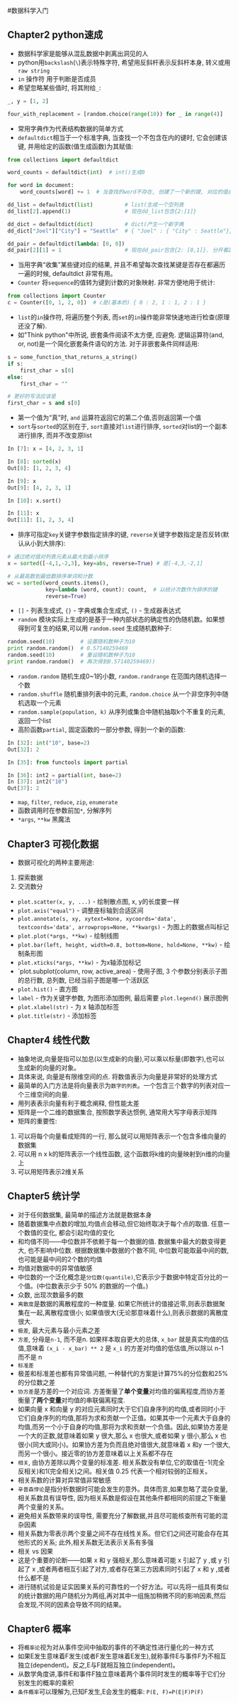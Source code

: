 #数据科学入门

## Chapter2 python速成

- 数据科学家是能够从混乱数据中剥离出洞见的人
- python用`backslash`(`\`)表示特殊字符, 希望用反斜杆表示反斜杆本身, 转义或用`raw string`
- `in` 操作符 用于判断是否成员
- 希望忽略某些值时, 将其附给`_`:

```python
_, y = [1, 2]

four_with_replacement = [random.choice(range(10)) for _ in range(4)]
```

- 常用字典作为代表结构数据的简单方式
- `defaultdict`相当于一个标准字典, 当查找一个不包含在内的键时, 它会创建该键, 并用给定的函数(值生成函数)为其赋值:

```python
from collections import defaultdict

word_counts = defaultdict(int)  # int()生成0

for word in document:
    word_counts[word] += 1  # 当查找的word不存在, 创建了一个新的键, 对应的值由int()生成, 再 + 1
```

```python
dd_list = defaultdict(list)          # list(生成一个空列表
dd_list[2].append(1)                 # 现在dd_list包含{2:[1]}

dd_dict = defaultdict(dict)          # dict(产生一个新字典
dd_dict["Joel"]["City"] = "Seattle"  # { "Joel" : { "City" : Seattle"}}

dd_pair = defaultdict(lambda: [0, 0])
dd_pair[2][1] = 1                    # 现在dd_pair包含{2: [0,1]}. 分开看2是dict的key, dd_pair[2]返回对应的值, 即[0, 0]
```

- 当用字典“收集”某些键对应的结果, 并且不希望每次查找某键是否存在都遍历一遍的时候, defaultdict 非常有用。
- `Counter` 将`sequence`的值转为键到计数的对象映射. 非常方便地用于统计:

```python
from collections import Counter
c = Counter([0, 1, 2, 0])  # c是(基本的) { 0 : 2, 1 : 1, 2 : 1 }
```

- `list`的`in`操作符, 将遍历整个列表, 而`set`的`in`操作能非常快速地进行检查(原理还没了解).
- 如"Think python"中所说, 嵌套条件阅读不太方便, 应避免. 逻辑运算符(and, or, not)是一个简化嵌套条件语句的方法. 对于非嵌套条件同样适用:

```python
s = some_function_that_returns_a_string()
if s:
    first_char = s[0]
else:
    first_char = ""

# 更好的写法应该是
first_char = s and s[0]
```

- 第一个值为“真”时, `and` 运算符返回它的第二个值,否则返回第一个值
- `sort`与`sorted`的区别在于, `sort`直接对`list`进行排序, `sorted`对list的一个副本进行排序, 而并不改变原list

```python
In [7]: x = [4, 2, 3, 1]

In [8]: sorted(x)
Out[8]: [1, 2, 3, 4]

In [9]: x
Out[9]: [4, 2, 3, 1]

In [10]: x.sort()

In [11]: x
Out[11]: [1, 2, 3, 4]
```

- 排序可指定`key`关键字参数指定排序的键, `reverse`关键字参数指定是否反转(默认从小到大排序):

```python
# 通过绝对值对列表元素从最大到最小排序
x = sorted([-4,1,-2,3], key=abs, reverse=True) # 是[-4,3,-2,1]

# 从最高数到最低数排序单词和计数
wc = sorted(word_counts.items(),
            key=lambda (word, count): count,  # 以统计次数作为排序的键
            reverse=True)
```

- `[]` - 列表生成式, `{}` - 字典或集合生成式, `()` - 生成器表达式
- `random` 模块实际上生成的是基于一种内部状态的确定性的伪随机数。如果想得到可复生的结果,可以用 `random.seed` 生成随机数种子:

```python
random.seed(10)        # 设置随机数种子为10
print random.random()  # 0.57140259469
random.seed(10)        # 重设随机数种子为10
print random.random()  # 再次得到0.57140259469))
```

- `random.random` 随机生成0~1的小数, `random.randrange` 在范围内随机选择一个数
- `random.shuffle` 随机重排列表中的元素, `random.choice` 从一个非空序列中随机选取一个元素
- `random.sample(population, k)` 从序列或集合中随机抽取k个不重复的元素, 返回一个list
- 高阶函数`partial`, 固定函数的一部分参数, 得到一个新的函数:

```python
In [32]: int("10", base=2)
Out[32]: 2

In [35]: from functools import partial

In [36]: int2 = partial(int, base=2)
In [37]: int2("10")
Out[37]: 2
```

- `map`, `filter`, `reduce`, `zip`, `enumerate`
- 函数调用时在参数前加`*`, 分解序列
- `*args`, `**kw` 黑魔法

## Chapter3 可视化数据

- 数据可视化的两种主要用途:
 1. 探索数据
 2. 交流数分
- `plot.scatter(x, y, ...)` - 绘制散点图, x, y的长度要一样
- `plot.axis("equal")` - 调整座标轴到合适区间
- `plot.annotate(s, xy, xytext=None, xycoords='data', textcoords='data', arrowprops=None, **kwargs)` - 为图上的数据点叫标记
- `plot.plot(*args, **kw)` - 绘制线图
- `plot.bar(left, height, width=0.8, bottom=None, hold=None, **kw)` - 绘制条形图
- `plot.xticks(*args, **kw)` - 为x轴添加标记
- `plot.subplot(column, row, active_area) - 使用子图, 3 个参数分别表示子图的总行数, 总列数, 已经当前子图是哪一个活跃区
- `plot.hist()` - 直方图
- `label` - 作为关键字参数, 为图形添加图例, 最后需要 `plot.legend()` 展示图例
- `plot.xlabel(str)` - 为 x 轴添加标签
- `plot.title(str)` - 添加标签

## Chapter4 线性代数

- 抽象地说,向量是指可以加总(以生成新的向量),可以乘以标量(即数字),也可以生成新的向量的对象。
- 具体来说, 向量是有限维空间的点. 将数值表示为向量是非常好的处理方式
- 最简单的入门方法是将向量表示为`数字的列表`。一个包含三个数字的列表对应一个三维空间的向量.
- 用列表表示向量有利于概念阐释, 但性能太差
- 矩阵是一个二维的数据集合, 按照数学表达惯例, 通常用大写字母表示矩阵
- 矩阵的重要性:
 1. 可以将每个向量看成矩阵的一行, 那么就可以用矩阵表示一个包含多维向量的数据集
 2. 可以用 n x k的矩阵表示一个线性函数, 这个函数将k维的向量映射到n维的向量上
 3. 可以用矩阵表示2维关系

## Chapter5 统计学

- 对于任何数据集, 最简单的描述方法就是数据本身
- 随着数据集中点数的增加,均值点会移动,但它始终取决于每个点的取值. 任意一个数值的变化, 都会引起均值的变化
- 和均值不同——中位数并不依赖于每一个数据的值. 数据集中最大的数变得更大, 也不影响中位数. 根据数据集中数据的个数不同, 中位数可能取最中间的数, 也可能是最中间的2个数的均值
- 均值对数据中的异常值敏感
- 中位数的一个泛化概念是`分位数(quantile)`,它表示少于数据中特定百分比的一个值。(中位数表示少于 50% 的数据的一个值。)
- 众数, 出现次数最多的数
- `离散度`是数据的离散程度的一种度量. 如果它所统计的值接近零,则表示数据聚集在一起,离散程度很小; 如果值很大(无论那意味着什么),则表示数据的离散度很大.
- `极差`, 最大元素与最小元素之差
- `方差`, 分母是`n-1`, 而不是n. 如果样本取自更大的总体, `x_bar` 就是真实均值的估值,意味着 `(x_i - x_bar) ** 2` 是 `x_i` 的方差对均值的低估值,所以除以 n-1 而不是 n
- `标准差`
- 极差和标准差也都有异常值问题, 一种替代的方案是计算75%的分位数和25%的分位数之差
- `协方差`是方差的一个对应词. 方差衡量了**单个变量**对均值的偏离程度,而协方差衡量了**两个变量**对均值的串联偏离程度.
- 如果向量 x 和向量 y 的对应元素同时大于它们自身序列的均值,或者同时小于它们自身序列的均值,那将为求和贡献一个正值。如果其中一个元素大于自身的均值,而另一个小于自身的均值,那将为求和贡献一个负值。因此,如果协方差是一个大的正数,就意味着如果 y 很大,那么 x 也很大,或者如果 y 很小,那么 x 也很小(同大或同小)。如果协方差为负而且绝对值很大,就意味着 x 和y 一个很大,而另一个很小。接近零的协方差意味着以上关系都不存在
- `相关`, 由协方差除以两个变量的标准差. 相关系数没有单位,它的取值在-1(完全反相关)和1(完全相关)之间。相关值 0.25 代表一个相对较弱的正相关。
- 相关系数的计算对异常值非常敏感
- `辛普森悖论`是指分析数据时可能会发生的意外。具体而言,如果忽略了混杂变量,相关系数具有误导性, 因为相关系数是假设在其他条件都相同的前提之下衡量两个变量的关系。
- 避免相关系数带来的误导性, 需要充分了解数据,并且尽可能核查所有可能的混杂因素
- 相关系数为零表示两个变量之间不存在线性关系。但它们之间还可能会存在其他形式的关系; 此外,相关系数无法表示关系有多强
- 相关 vs 因果
 - 这是个重要的论断——如果 x 和 y 强相关,那么意味着可能 x 引起了 y ,或 y 引起了 x ,或者两者相互引起了对方,或者存在第三方因素同时引起了 x 和 y ,或者什么都不是
- 进行随机试验是证实因果关系的可靠性的一个好方法。可以先将一组具有类似的统计数据的用户随机分为两组,再对其中一组施加稍微不同的影响因素,然后会发现,不同的因素会导致不同的结果。

## Chapter6 概率

- 将`概率论`视为对从事件空间中抽取的事件的不确定性进行量化的一种方式
- 如果E发生意味着F发生(或者F发生意味着E发生),就称事件E与事件F为不相互独立(dependent)。反之,E与F就相互独立(independent)。
- 从数学角度讲,事件E和事件F独立意味着两个事件同时发生的概率等于它们分别发生的概率的乘积
- `条件概率`可以理解为,已知F发生,E会发生的概率: `P(E, F)=P(E|F)P(F)`

